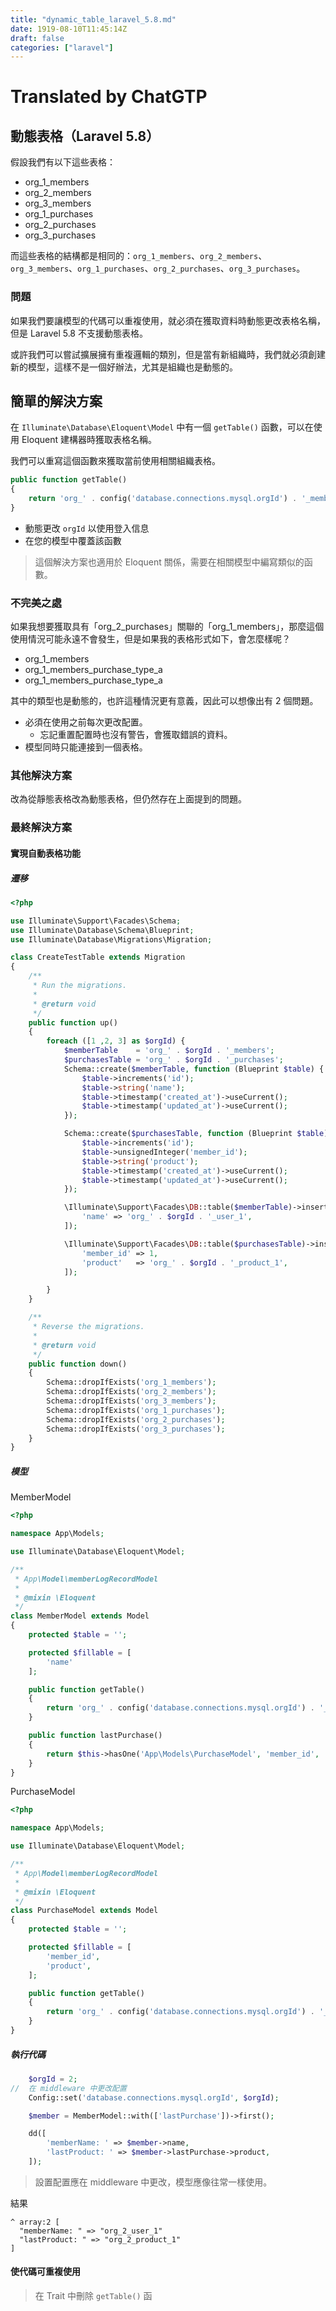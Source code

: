 ```yaml
---
title: "dynamic_table_laravel_5.8.md"
date: 1919-08-10T11:45:14Z
draft: false
categories: ["laravel"]
---
```




# Translated by ChatGTP

## 動態表格（Laravel 5.8）

假設我們有以下這些表格：

* org_1_members
* org_2_members
* org_3_members
* org_1_purchases
* org_2_purchases
* org_3_purchases

而這些表格的結構都是相同的：`org_1_members`、`org_2_members`、`org_3_members`、`org_1_purchases`、`org_2_purchases`、`org_3_purchases`。

### 問題

如果我們要讓模型的代碼可以重複使用，就必須在獲取資料時動態更改表格名稱，但是 Laravel 5.8 不支援動態表格。

或許我們可以嘗試擴展擁有重複邏輯的類別，但是當有新組織時，我們就必須創建新的模型，這樣不是一個好辦法，尤其是組織也是動態的。

## 簡單的解決方案

在 `Illuminate\Database\Eloquent\Model` 中有一個 `getTable()` 函數，可以在使用 Eloquent 建構器時獲取表格名稱。

我們可以重寫這個函數來獲取當前使用相關組織表格。

```php
public function getTable()
{
    return 'org_' . config('database.connections.mysql.orgId') . '_members';
}
```

* 動態更改 `orgId` 以使用登入信息
* 在您的模型中覆蓋該函數

> 這個解決方案也適用於 Eloquent 關係，需要在相關模型中編寫類似的函數。

### 不完美之處

如果我想要獲取具有「org_2_purchases」關聯的「org_1_members」，那麼這個使用情況可能永遠不會發生，但是如果我的表格形式如下，會怎麼樣呢？

* org_1_members
* org_1_members_purchase_type_a
* org_1_members_purchase_type_a

其中的類型也是動態的，也許這種情況更有意義，因此可以想像出有 2 個問題。

* 必須在使用之前每次更改配置。
    * 忘記重置配置時也沒有警告，會獲取錯誤的資料。
* 模型同時只能連接到一個表格。

### 其他解決方案

改為從靜態表格改為動態表格，但仍然存在上面提到的問題。

### 最終解決方案

#### 實現自動表格功能

##### 遷移

```php
<?php

use Illuminate\Support\Facades\Schema;
use Illuminate\Database\Schema\Blueprint;
use Illuminate\Database\Migrations\Migration;

class CreateTestTable extends Migration
{
    /**
     * Run the migrations.
     *
     * @return void
     */
    public function up()
    {
        foreach ([1 ,2, 3] as $orgId) {
            $memberTable    = 'org_' . $orgId . '_members';
            $purchasesTable = 'org_' . $orgId . '_purchases';
            Schema::create($memberTable, function (Blueprint $table) {
                $table->increments('id');
                $table->string('name');
                $table->timestamp('created_at')->useCurrent();
                $table->timestamp('updated_at')->useCurrent();
            });

            Schema::create($purchasesTable, function (Blueprint $table) {
                $table->increments('id');
                $table->unsignedInteger('member_id');
                $table->string('product');
                $table->timestamp('created_at')->useCurrent();
                $table->timestamp('updated_at')->useCurrent();
            });

            \Illuminate\Support\Facades\DB::table($memberTable)->insert([
                'name' => 'org_' . $orgId . '_user_1',
            ]);

            \Illuminate\Support\Facades\DB::table($purchasesTable)->insert([
                'member_id' => 1,
                'product'   => 'org_' . $orgId . '_product_1',
            ]);

        }
    }

    /**
     * Reverse the migrations.
     *
     * @return void
     */
    public function down()
    {
        Schema::dropIfExists('org_1_members');
        Schema::dropIfExists('org_2_members');
        Schema::dropIfExists('org_3_members');
        Schema::dropIfExists('org_1_purchases');
        Schema::dropIfExists('org_2_purchases');
        Schema::dropIfExists('org_3_purchases');
    }
}

```

##### 模型

MemberModel

```php
<?php

namespace App\Models;

use Illuminate\Database\Eloquent\Model;

/**
 * App\Model\memberLogRecordModel
 *
 * @mixin \Eloquent
 */
class MemberModel extends Model
{
    protected $table = '';

    protected $fillable = [
        'name'
    ];

    public function getTable()
    {
        return 'org_' . config('database.connections.mysql.orgId') . '_members';
    }

    public function lastPurchase()
    {
        return $this->hasOne('App\Models\PurchaseModel', 'member_id', 'id')->orderByDesc('id');
    }
}

```

PurchaseModel

```php
<?php

namespace App\Models;

use Illuminate\Database\Eloquent\Model;

/**
 * App\Model\memberLogRecordModel
 *
 * @mixin \Eloquent
 */
class PurchaseModel extends Model
{
    protected $table = '';

    protected $fillable = [
        'member_id',
        'product',
    ];

    public function getTable()
    {
        return 'org_' . config('database.connections.mysql.orgId') . '_purchases';
    }
}

```

##### 執行代碼

```php
    $orgId = 2;
//  在 middleware 中更改配置
    Config::set('database.connections.mysql.orgId', $orgId);

    $member = MemberModel::with(['lastPurchase'])->first();

    dd([
        'memberName: ' => $member->name,
        'lastProduct: ' => $member->lastPurchase->product,
    ]);

```

> 設置配置應在 middleware 中更改，模型應像往常一樣使用。

結果

```
^ array:2 [
  "memberName: " => "org_2_user_1"
  "lastProduct: " => "org_2_product_1"
]
```

#### 使代碼可重複使用

> 在 Trait 中刪除 `getTable()` 函
